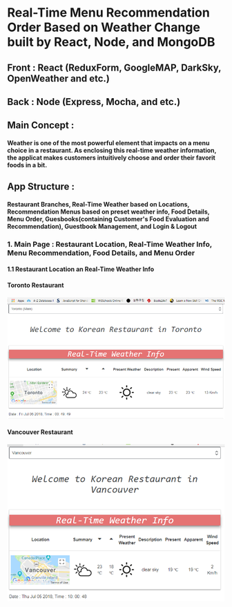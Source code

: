 # Real-Time Menu Recommendation Order Based on Weather Change built by React, Node, and MongoDB

## Front : React (ReduxForm, GoogleMAP, DarkSky, OpenWeather and etc.)
## Back : Node (Express, Mocha, and etc.)

## Main Concept :
#### Weather is one of the most powerful element that impacts on a menu choice in a restaurant. As enclosing this real-time weather information, the applicat makes customers intuitively choose and order their favorit foods in a bit.

## App Structure :
#### Restaurant Branches, Real-Time Weather based on Locations, Recommendation Menus based on preset weather info, Food Details, Menu Order,  Guesbooks(containing Customer's Food Evaluation and Recommendation), Guestbook Management, and Login & Logout

### 1. Main Page : Restaurant Location, Real-Time Weather Info, Menu Recommendation, Food Details, and Menu Order
#### 1.1 Restaurant Location an Real-Time Weather Info
#### Toronto Restaurant
#### ![Main Page1](weather_t.PNG)
#### Vancouver Restaurant
#### ![Main_Page2](weather_v.PNG)
